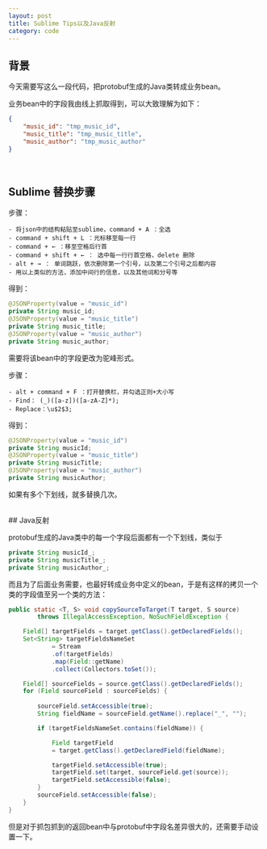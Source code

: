 ```yaml
---
layout: post
title: Sublime Tips以及Java反射
category: code
---
```


## 背景

今天需要写这么一段代码，把protobuf生成的Java类转成业务bean。

业务bean中的字段我由线上抓取得到，可以大致理解为如下：

```json
{
    "music_id": "tmp_music_id",
    "music_title": "tmp_music_title",
    "music_author": "tmp_music_author"
}
```

<br>

## Sublime 替换步骤

步骤：
```
- 将json中的结构粘贴至sublime，command + A ：全选
- command + shift + L ：光标移至每一行
- command + ← ：移至空格后行首
- command + shift + ← ： 选中每一行行首空格，delete 删除
- alt + → ： 单词跳跃，依次删除第一个引号，以及第二个引号之后都内容
- 用以上类似的方法，添加中间行的信息，以及其他词和分号等
```
得到：
```java
@JSONProperty(value = "music_id")
private String music_id;
@JSONProperty(value = "music_title")
private String music_title;
@JSONProperty(value = "music_author")
private String music_author;
```

需要将该bean中的字段更改为驼峰形式。

步骤：
```
- alt + command + F ：打开替换栏，并勾选正则+大小写
- Find： (_)([a-z])([a-zA-Z]*);
- Replace：\u$2$3;
```

得到：
```java
@JSONProperty(value = "music_id")
private String musicId;
@JSONProperty(value = "music_title")
private String musicTitle;
@JSONProperty(value = "music_author")
private String musicAuthor;
```

如果有多个下划线，就多替换几次。

<br>
## Java反射

protobuf生成的Java类中的每一个字段后面都有一个下划线，类似于
```java
private String musicId_;
private String musicTitle_;
private String musicAuthor_;
```
而且为了后面业务需要，也最好转成业务中定义的bean，于是有这样的拷贝一个类的字段值至另一个类的方法：
```java
public static <T, S> void copySourceToTarget(T target, S source)
        throws IllegalAccessException, NoSuchFieldException {

    Field[] targetFields = target.getClass().getDeclaredFields();
    Set<String> targetFieldsNameSet
            = Stream
            .of(targetFields)
            .map(Field::getName)
            .collect(Collectors.toSet());

    Field[] sourceFields = source.getClass().getDeclaredFields();
    for (Field sourceField : sourceFields) {
        
        sourceField.setAccessible(true);
        String fieldName = sourceField.getName().replace("_", "");

        if (targetFieldsNameSet.contains(fieldName)) {

            Field targetField 
            = target.getClass().getDeclaredField(fieldName);

            targetField.setAccessible(true);
            targetField.set(target, sourceField.get(source));
            targetField.setAccessible(false);
        }
        sourceField.setAccessible(false);
    }
}
```
但是对于抓包抓到的返回bean中与protobuf中字段名差异很大的，还需要手动设置一下。



